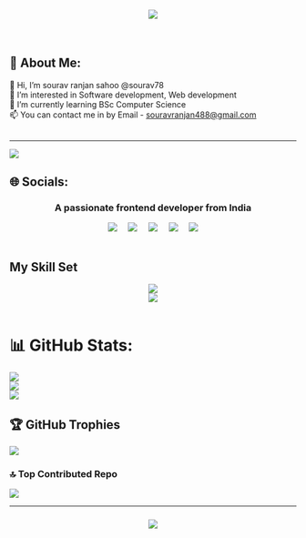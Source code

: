 <h1 align="center">
    <img src="https://readme-typing-svg.herokuapp.com/?font=Righteous&size=35&center=true&vCenter=true&width=500&height=70&duration=4000&lines=Hi+There!+👋;+I'm+Sourav!;" />
</h1></br>

## 💫 About Me:
👋 Hi, I’m sourav ranjan sahoo @sourav78<br>👀 I’m interested in Software development, Web development<br>🌱 I’m currently learning BSc Computer Science<br>📫 You can contact me in by Email - souravranjan488@gmail.com<br><br>

---

[![](https://visitcount.itsvg.in/api?id=sourav78&icon=2&color=1)](https://visitcount.itsvg.in)
<br/>

## 🌐 Socials:
<h3 align="center">A passionate frontend developer from India</h3>

<div align="center">
    <a href="https://www.instagram.com/iam_julu___/" target="_blank"><img src="https://skillicons.dev/icons?i=instagram" target="_blank"/></a>&nbsp;&nbsp;&nbsp;&nbsp;
    <a href="https://twitter.com/iam_julu" target="_blank"><img src="https://skillicons.dev/icons?i=twitter" target="_blank"/></a>&nbsp;&nbsp;&nbsp;&nbsp;
    <a href="https://www.linkedin.com/in/sourav-ranjan-sahoo-583066246/" target="_blank"><img src="https://skillicons.dev/icons?i=linkedin" target="_blank"/></a>&nbsp;&nbsp;&nbsp;&nbsp;
    <a href="sourav78" target="_blank"><img src="https://skillicons.dev/icons?i=discord" target="_blank"/></a>&nbsp;&nbsp;&nbsp;&nbsp;
    <a href="https://stackoverflow.com/users/19607389/sourav-ranjan-sahoo" target="_blank"><img src="https://skillicons.dev/icons?i=stackoverflow" target="_blank"/></a>
</div>


<br/>  


## My Skill Set  

<div align="center">
    <img src="https://skillicons.dev/icons?i=nodejs,github,python,javascript,cpp,c,java,tailwind,php" /><br>
    <img src="https://skillicons.dev/icons?i=react,bootstrap,mysql,html,css,git" />
</div></br>

# 📊 GitHub Stats:
![](https://github-readme-stats.vercel.app/api?username=sourav78&theme=react&hide_border=false&include_all_commits=true&count_private=true)<br/>
![](https://github-readme-streak-stats.herokuapp.com/?user=sourav78&theme=react&hide_border=false)<br/>
![](https://github-readme-stats.vercel.app/api/top-langs/?username=sourav78&theme=react&hide_border=false&include_all_commits=true&count_private=true&layout=compact)

## 🏆 GitHub Trophies
![](https://github-profile-trophy.vercel.app/?username=sourav78&theme=discord&no-frame=false&no-bg=false&margin-w=4)

### 🔝 Top Contributed Repo
![](https://github-contributor-stats.vercel.app/api?username=sourav78&limit=5&theme=dark&combine_all_yearly_contributions=true)

<hr/>

<h3 align="center">
    <img src="https://readme-typing-svg.herokuapp.com/?font=Righteous&size=25&center=true&vCenter=true&width=500&height=70&duration=4000&lines=Thanks+for+visiting!+✌️;+Shoot+me+a+message+on+Linkedin!;I'm+always+down+to+collab+:)">
</h3>
